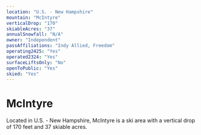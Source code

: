 ```yaml
---
location: "U.S. - New Hampshire"
mountain: "McIntyre"
verticalDrop: "170"
skiableAcres: "37"
annualSnowfall: "N/A"
owner: "Independent"
passAffiliations: "Indy Allied, Freedom"
operating2425: "Yes"
operated2324: "Yes"
surfaceLiftsOnly: "No"
openToPublic: "Yes"
skied: "Yes"
---
```


# McIntyre

Located in U.S. - New Hampshire, McIntyre is a ski area with a vertical drop of 170 feet and 37 skiable acres.